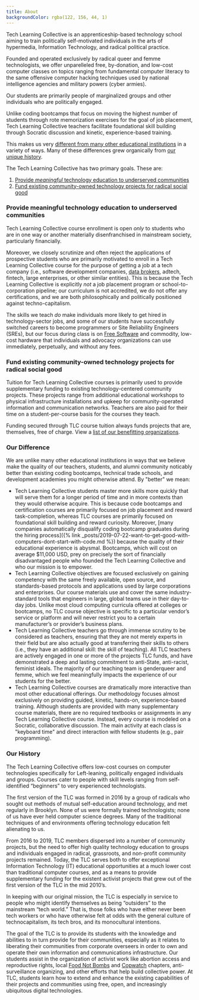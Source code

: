 ```yaml
---
title: About
backgroundColor: rgba(122, 156, 44, 1)
---
```


Tech Learning Collective is an apprenticeship-based technology school aiming to train politically self-motivated individuals in the arts of hypermedia, Information Technology, and radical political practice.

Founded and operated exclusively by radical queer and femme technologists, we offer unparelleled free, by-donation, and low-cost computer classes on topics ranging from fundamental computer literacy to the same offensive computer hacking techniques used by national intelligence agencies and military powers (cyber armies).

Our students are primarily people of marginalized groups and other individuals who are politically engaged.

Unlike coding bootcamps that focus on moving the highest number of students through rote memorization exercises for the goal of job placement, Tech Learning Collective teachers facilitate foundational skill building through Socratic discussion and kinetic, experience-based training.

This makes us very [different from many other educational institutions](#our-difference) in a variety of ways. Many of these differences grew organically from [our unique history](#our-history).

The Tech Learning Collective has two primary goals. These are:

1. [Provide *meaningful* technology education to underserved communities](#provide-meaningful-technology-education-to-underserved-communities)
1. [Fund existing community-owned technology projects for radical social good](#fund-existing-community-owned-technology-projects-for-radical-social-good)

### Provide meaningful technology education to underserved communities

Tech Learning Collective course enrollment is open *only* to students who are in one way or another materially disenfranchised in mainstream society, particularly financially.

Moreover, we closely scrutinize and often reject the applications of prospective students who are primarily motivated to enroll in a Tech Learning Collective course for the purpose of getting a job at a tech company (i.e., software development companies, [data brokers](https://privacyinternational.org/type-resource/data-brokers-profile), adtech, fintech, large enterprises, or other similar entities). This is because the Tech Learning Collective is explicitly *not* a job placement program or school-to-corporation pipeline; our curriculum is not accredited, we do not offer any certifications, and we are both philosophically and politically positioned against techno-capitalism.

The skills we teach *do* make individuals more likely to get hired in technology-sector jobs, and some of our students have successfully switched careers to become programmers or Site Reliability Engineers (SREs), but our focus during class is on [Free Software](https://www.gnu.org/philosophy/free-sw.html) and commodity, low-cost hardware that individuals and advocacy organizations can use immediately, perpetually, and without any fees.

### Fund existing community-owned technology projects for radical social good

Tuition for Tech Learning Collective courses is primarily used to provide supplementary funding to existing technology-centered community projects. These projects range from additional educational workshops to physical infrastructure installations and upkeep for community-operated information and communication networks. Teachers are also paid for their time on a student-per-course basis for the courses they teach.

Funding secured through TLC course tuition always funds projects that are, themselves, free of charge. View a [list of our benefitting organizations](https://github.com/AnarchoTechNYC/meta/wiki/Accomplices-and-allies).

### Our Difference

We are unlike many other educational institutions in ways that we believe make the quality of our teachers, students, and alumni community noticably better than existing coding bootcamps, technical trade schools, and development academies you might otherwise attend. By "better" we mean:

* Tech Learning Collective students master more skills more quickly that will serve them for a longer period of time and in more contexts than they would otherwise acquire. This is because code bootcamps and certification courses are primarily focused on job placement and reward task-completion, whereas TLC courses are primarily focused on foundational skill building and reward curiosity. Moreover, [many companies automatically disqualify coding bootcamp graduates during the hiring process]({% link _posts/2019-07-22-want-to-get-good-with-computers-dont-start-with-code.md %}) because the quality of their educational experience is abysmal. Bootcamps, which will cost on average $11,000 USD, prey on precisely the sort of financially disadvantaged people who founded the Tech Learning Collective and who our mission is to empower.
* Tech Learning Collective objectives are focused exclusively on gaining competency with the same freely available, open source, and standards-based protocols and applications used by large corporations and enterprises. Our course materials use and cover the same industry-standard tools that engineers in large, global teams use in their day-to-day jobs. Unlike most cloud computing curricula offered at colleges or bootcamps, no TLC course objective is specific to a particular vendor&rsquo;s service or platform and will never restrict you to a certain manufacturer&rsquo;s or provider&rsquo;s business plans.
* Tech Learning Collective teachers go through immense scrutiny to be considered as teachers, ensuring that they are not merely experts in their field but are also actually good at transferring their skills to others (i.e., they have an additional skill: the skill of teaching). All TLC teachers are actively engaged in one or more of the projects TLC funds, and have demonstrated a deep and lasting commitment to anti-State, anti-racist, feminist ideals. The majority of our teaching team is genderqueer and femme, which we feel meaningfully impacts the experience of our students for the better.
* Tech Learning Collective courses are dramatically more interactive than most other educational offerings. Our methodology focuses almost exclusively on providing guided, kinetic, hands-on, experience-based training. Although students are provided with many supplementary course materials, there are no required textbooks or assignments in any Tech Learning Collective course. Instead, every course is modeled on a Socratic, collaborative discussion. The main activity at each class is "keyboard time" and direct interaction with fellow students (e.g., pair programming).

### Our History

The Tech Learning Collective offers low-cost courses on computer technologies specifically for Left-leaning, politically engaged individuals and groups. Courses cater to people with skill levels ranging from self-identified “beginners” to very experienced technologists.

The first version of the TLC was formed in 2016 by a group of radicals who sought out methods of mutual self-education around technology, and met regularly in Brooklyn. None of us were formally trained technologists; none of us have ever held computer science degrees. Many of the traditional techniques of and environments offering technology education felt alienating to us.

From 2016 to 2019, TLC members dispersed into a number of community projects, but the need to offer high quality technology education to groups and individuals engaged in radical, grassroots, and non-profit community projects remained. Today, the TLC serves both to offer exceptional Information Technology (IT) educational opportunities at a much lower cost than traditional computer courses, and as a means to provide supplementary funding for the existent activist projects that grew out of the first version of the TLC in the mid 2010&rsquo;s.

In keeping with our original mission, the TLC is especially in service to people who might identify themselves as being “outsiders” to the mainstream “tech world.” That is, those folks who have either never been tech workers or who have otherwise felt at odds with the general culture of technocapitalism, its tech bros, and its monocultural intentions.

The goal of the TLC is to provide its students with the knowledge and abilities to in turn provide for their communities, especially as it relates to liberating their communities from corporate overseers in order to own and operate their own information and communications infrastructure. Our students assist in the organization of activist work like abortion access and reproductive rights, local [Food Not Bombs](https://foodnotbombs.net/) and [Copwatch](https://en.wikipedia.org/wiki/Copwatch) chapters, anti-surveillance organizing, and other efforts that help build collective power. At TLC, students learn how to extend and enhance the existing capabilities of their projects and communities using free, open, and increasingly ubiquitous digital technologies.
